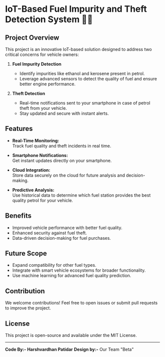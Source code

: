 # IoT-Based Fuel Impurity and Theft Detection System 🚗💨  

## Project Overview  
This project is an innovative IoT-based solution designed to address two critical concerns for vehicle owners:  

1. **Fuel Impurity Detection**  
   - Identify impurities like ethanol and kerosene present in petrol.  
   - Leverage advanced sensors to detect the quality of fuel and ensure better engine performance.  

2. **Theft Detection**  
   - Real-time notifications sent to your smartphone in case of petrol theft from your vehicle.  
   - Stay updated and secure with instant alerts.  

## Features  
- **Real-Time Monitoring:**  
  Track fuel quality and theft incidents in real time.  

- **Smartphone Notifications:**  
  Get instant updates directly on your smartphone.  

- **Cloud Integration:**  
  Store data securely on the cloud for future analysis and decision-making.  

- **Predictive Analysis:**  
  Use historical data to determine which fuel station provides the best quality petrol for your vehicle.     

## Benefits  
- Improved vehicle performance with better fuel quality.  
- Enhanced security against fuel theft.  
- Data-driven decision-making for fuel purchases.  

## Future Scope  
- Expand compatibility for other fuel types.  
- Integrate with smart vehicle ecosystems for broader functionality.  
- Use machine learning for advanced fuel quality prediction.  

## Contribution  
We welcome contributions! Feel free to open issues or submit pull requests to improve the project.  

## License  
This project is open-source and available under the MIT License.  

---

**Code By:- Harshvardhan Patidar**
**Design by:-** Our Team "Beta"
